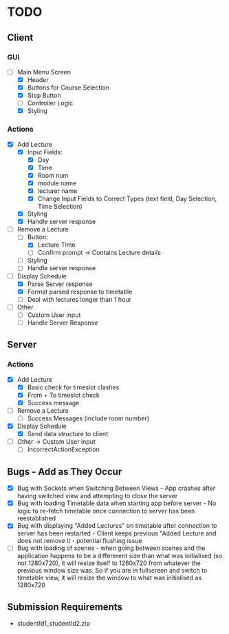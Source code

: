 # TODO
## Client
### GUI
- [ ] Main Menu Screen
    - [x] Header
    - [x] Buttons for Course Selection
    - [x] Stop Button
    - [ ] Controller Logic
    - [x] Styling
### Actions
- [x] Add Lecture
    - [x] Input Fields:
      - [x] Day
      - [X] Time 
      - [x] Room num
      - [x] module name
      - [X] lecturer name
      - [x] Change Input Fields to Correct Types (text field, Day Selection, Time Selection)
    - [x] Styling
    - [X] Handle server response
- [ ] Remove a Lecture
    - [ ] Button:
        - [x] Lecture Time
        - [ ] Confirm prompt -> Contains Lecture details
    - [ ] Styling
    - [ ] Handle server response
- [ ] Display Schedule
    - [X] Parse Server response
    - [X] Format parsed response to timetable
    - [ ] Deal with lectures longer than 1 hour
- [ ] Other 
    - [ ] Custom User input
    - [ ] Handle Server Response

## Server
### Actions
- [X] Add Lecture
  - [X] Basic check for timeslot clashes
  - [X] From + To timeslot check
  - [X] Success message
- [ ] Remove a Lecture
    - [ ] Success Messages (include room number)
- [X] Display Schedule
  - [X] Send data structure to client
- [ ] Other -> Custom User input
  - [ ] IncorrectActionException

## Bugs - Add as They Occur
- [X] Bug with Sockets when Switching Between Views - App crashes after having switched view and attempting to close the server
- [X] Bug with loading Timetable data when starting app before server - No logic to re-fetch timetable once connection to server has been reestablished
- [x] Bug with displaying "Added Lectures" on timetable after connection to server has been restarted - Client keeps previous "Added Lecture and does not remove it - potential flushing issue
- [ ] Bug with loading of scenes - when going between scenes and the application happens to be a differerent size than what was initialised (so not 1280x720), it will resize itself to 1280x720 from whatever the previous window size was. So if you are in fullscreen and switch to timetable view, it will resize the window to what was initialised as 1280x720

## Submission Requirements
- studentId1_studentId2.zip